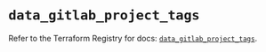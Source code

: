 # `data_gitlab_project_tags`

Refer to the Terraform Registry for docs: [`data_gitlab_project_tags`](https://registry.terraform.io/providers/gitlabhq/gitlab/17.7.0/docs/data-sources/project_tags).
